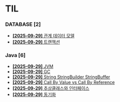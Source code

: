 # TIL
 
### DATABASE [2]
- [**[2025-09-29]**  관계 데이터 모델](https://github.com/A-lass/TIL/blob/main/DATABASE/관계_데이터_모델.md)
- [**[2025-09-29]**  트랜잭션](https://github.com/A-lass/TIL/blob/main/DATABASE/트랜잭션.md)
### Java [6]
- [**[2025-09-29]**  JVM](https://github.com/A-lass/TIL/blob/main/Java/JVM.md)
- [**[2025-09-29]**  GC](https://github.com/A-lass/TIL/blob/main/Java/GC.md)
- [**[2025-09-29]**  String StringBuilder StringBuffer](https://github.com/A-lass/TIL/blob/main/Java/String_StringBuilder_StringBuffer.md)
- [**[2025-09-29]**  Call By Value vs Call By Reference](https://github.com/A-lass/TIL/blob/main/Java/Call_By_Value_vs_Call_By_Reference.md)
- [**[2025-09-29]**  추상클래스와 인터페이스](https://github.com/A-lass/TIL/blob/main/Java/추상클래스와_인터페이스.md)
- [**[2025-09-29]**  동기화](https://github.com/A-lass/TIL/blob/main/Java/동기화.md)
